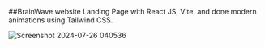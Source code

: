 ##BrainWave website Landing Page with React JS, Vite, and done modern animations using Tailwind CSS.

![Screenshot 2024-07-26 040536](https://github.com/user-attachments/assets/65d5c957-afe5-43e9-9aff-37d2b48a658d)
